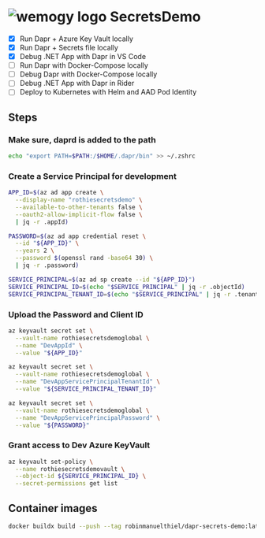 # ![wemogy logo](https://wemogyimages.blob.core.windows.net/logos/wemogy-github-tiny.png) SecretsDemo

- [x] Run Dapr + Azure Key Vault locally
- [x] Run Dapr + Secrets file locally
- [x] Debug .NET App with Dapr in VS Code
- [ ] Run Dapr with Docker-Compose locally
- [ ] Debug Dapr with Docker-Compose locally
- [ ] Debug .NET App with Dapr in Rider
- [ ] Deploy to Kubernetes with Helm and AAD Pod Identity

## Steps

### Make sure, daprd is added to the path

```bash
echo "export PATH=$PATH:/$HOME/.dapr/bin" >> ~/.zshrc
```

### Create a Service Principal for development

```bash
APP_ID=$(az ad app create \
  --display-name "rothiesecretsdemo" \
  --available-to-other-tenants false \
  --oauth2-allow-implicit-flow false \
  | jq -r .appId)

PASSWORD=$(az ad app credential reset \
  --id "${APP_ID}" \
  --years 2 \
  --password $(openssl rand -base64 30) \
  | jq -r .password)

SERVICE_PRINCIPAL=$(az ad sp create --id "${APP_ID}")
SERVICE_PRINCIPAL_ID=$(echo "$SERVICE_PRINCIPAL" | jq -r .objectId)
SERVICE_PRINCIPAL_TENANT_ID=$(echo "$SERVICE_PRINCIPAL" | jq -r .tenant)
```

### Upload the Password and Client ID

```bash
az keyvault secret set \
  --vault-name rothiesecretsdemoglobal \
  --name "DevAppId" \
  --value "${APP_ID}"

az keyvault secret set \
  --vault-name rothiesecretsdemoglobal \
  --name "DevAppServicePrincipalTenantId" \
  --value "${SERVICE_PRINCIPAL_TENANT_ID}"

az keyvault secret set \
  --vault-name rothiesecretsdemoglobal \
  --name "DevAppServicePrincipalPassword" \
  --value "${PASSWORD}"
```

### Grant access to Dev Azure KeyVault

```bash
az keyvault set-policy \
  --name rothiesecretsdemovault \
  --object-id ${SERVICE_PRINCIPAL_ID} \
  --secret-permissions get list
```

## Container images

```bash
docker buildx build --push --tag robinmanuelthiel/dapr-secrets-demo:latest -f src/SecretsDemo/Dockerfile  .
```
